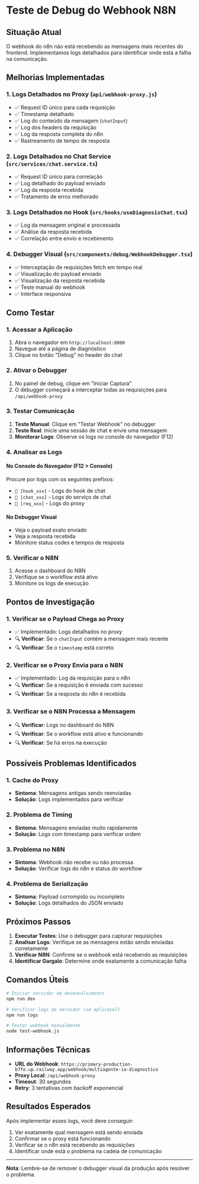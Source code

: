 # Teste de Debug do Webhook N8N

## Situação Atual
O webhook do n8n não está recebendo as mensagens mais recentes do frontend. Implementamos logs detalhados para identificar onde está a falha na comunicação.

## Melhorias Implementadas

### 1. Logs Detalhados no Proxy (`api/webhook-proxy.js`)
- ✅ Request ID único para cada requisição
- ✅ Timestamp detalhado
- ✅ Log do conteúdo da mensagem (`chatInput`)
- ✅ Log dos headers da requisição
- ✅ Log da resposta completa do n8n
- ✅ Rastreamento de tempo de resposta

### 2. Logs Detalhados no Chat Service (`src/services/chat.service.ts`)
- ✅ Request ID único para correlação
- ✅ Log detalhado do payload enviado
- ✅ Log da resposta recebida
- ✅ Tratamento de erros melhorado

### 3. Logs Detalhados no Hook (`src/hooks/useDiagnosisChat.tsx`)
- ✅ Log da mensagem original e processada
- ✅ Análise da resposta recebida
- ✅ Correlação entre envio e recebimento

### 4. Debugger Visual (`src/components/debug/WebhookDebugger.tsx`)
- ✅ Interceptação de requisições fetch em tempo real
- ✅ Visualização do payload enviado
- ✅ Visualização da resposta recebida
- ✅ Teste manual do webhook
- ✅ Interface responsiva

## Como Testar

### 1. Acessar a Aplicação
1. Abra o navegador em `http://localhost:8080`
2. Navegue até a página de diagnóstico
3. Clique no botão "Debug" no header do chat

### 2. Ativar o Debugger
1. No painel de debug, clique em "Iniciar Captura"
2. O debugger começará a interceptar todas as requisições para `/api/webhook-proxy`

### 3. Testar Comunicação
1. **Teste Manual**: Clique em "Testar Webhook" no debugger
2. **Teste Real**: Inicie uma sessão de chat e envie uma mensagem
3. **Monitorar Logs**: Observe os logs no console do navegador (F12)

### 4. Analisar os Logs

#### No Console do Navegador (F12 > Console)
Procure por logs com os seguintes prefixos:
- `🚀 [hook_xxx]` - Logs do hook de chat
- `🚀 [chat_xxx]` - Logs do serviço de chat
- `🚀 [req_xxx]` - Logs do proxy

#### No Debugger Visual
- Veja o payload exato enviado
- Veja a resposta recebida
- Monitore status codes e tempos de resposta

### 5. Verificar o N8N
1. Acesse o dashboard do N8N
2. Verifique se o workflow está ativo
3. Monitore os logs de execução

## Pontos de Investigação

### 1. Verificar se o Payload Chega ao Proxy
- ✅ Implementado: Logs detalhados no proxy
- 🔍 **Verificar**: Se o `chatInput` contém a mensagem mais recente
- 🔍 **Verificar**: Se o `timestamp` está correto

### 2. Verificar se o Proxy Envia para o N8N
- ✅ Implementado: Log da requisição para o n8n
- 🔍 **Verificar**: Se a requisição é enviada com sucesso
- 🔍 **Verificar**: Se a resposta do n8n é recebida

### 3. Verificar se o N8N Processa a Mensagem
- 🔍 **Verificar**: Logs no dashboard do N8N
- 🔍 **Verificar**: Se o workflow está ativo e funcionando
- 🔍 **Verificar**: Se há erros na execução

## Possíveis Problemas Identificados

### 1. Cache do Proxy
- **Sintoma**: Mensagens antigas sendo reenviadas
- **Solução**: Logs implementados para verificar

### 2. Problema de Timing
- **Sintoma**: Mensagens enviadas muito rapidamente
- **Solução**: Logs com timestamp para verificar ordem

### 3. Problema no N8N
- **Sintoma**: Webhook não recebe ou não processa
- **Solução**: Verificar logs do n8n e status do workflow

### 4. Problema de Serialização
- **Sintoma**: Payload corrompido ou incompleto
- **Solução**: Logs detalhados do JSON enviado

## Próximos Passos

1. **Executar Testes**: Use o debugger para capturar requisições
2. **Analisar Logs**: Verifique se as mensagens estão sendo enviadas corretamente
3. **Verificar N8N**: Confirme se o webhook está recebendo as requisições
4. **Identificar Gargalo**: Determine onde exatamente a comunicação falha

## Comandos Úteis

```bash
# Iniciar servidor de desenvolvimento
npm run dev

# Verificar logs do servidor (se aplicável)
npm run logs

# Testar webhook manualmente
node test-webhook.js
```

## Informações Técnicas

- **URL do Webhook**: `https://primary-production-b7fe.up.railway.app/webhook/multiagente-ia-diagnostico`
- **Proxy Local**: `/api/webhook-proxy`
- **Timeout**: 30 segundos
- **Retry**: 3 tentativas com backoff exponencial

## Resultados Esperados

Após implementar esses logs, você deve conseguir:
1. Ver exatamente qual mensagem está sendo enviada
2. Confirmar se o proxy está funcionando
3. Verificar se o n8n está recebendo as requisições
4. Identificar onde está o problema na cadeia de comunicação

---

**Nota**: Lembre-se de remover o debugger visual da produção após resolver o problema.